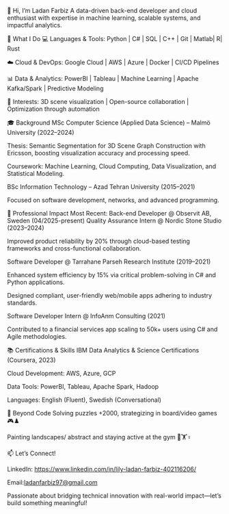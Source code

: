 👋 Hi, I’m Ladan Farbiz
A data-driven back-end developer and cloud enthusiast with expertise in machine learning, scalable systems, and impactful analytics.

🚀 What I Do
💻 Languages & Tools: Python | C# | SQL | C++ | Git | Matlab| R| Rust

☁️ Cloud & DevOps: Google Cloud | AWS | Azure | Docker | CI/CD Pipelines

📊 Data & Analytics: PowerBI | Tableau | Machine Learning | Apache Kafka/Spark | Predictive Modeling

🧠 Interests: 3D scene visualization | Open-source collaboration | Optimization through automation

🎓 Background
MSc Computer Science (Applied Data Science) – Malmö University (2022–2024)

Thesis: Semantic Segmentation for 3D Scene Graph Construction with Ericsson, boosting visualization accuracy and processing speed.

Coursework: Machine Learning, Cloud Computing, Data Visualization, and Statistical Modeling.

BSc Information Technology – Azad Tehran University (2015–2021)

Focused on software development, networks, and advanced programming.

🔨 Professional Impact
Most Recent:
Back-end Developer @ Observit AB, Sweden (04/2025-present)
Quality Assurance Intern @ Nordic Stone Studio (2023–2024)

Improved product reliability by 20% through cloud-based testing frameworks and cross-functional collaboration.

Software Developer @ Tarrahane Parseh Research Institute (2019–2021)

Enhanced system efficiency by 15% via critical problem-solving in C# and Python applications.

Designed compliant, user-friendly web/mobile apps adhering to industry standards.

Software Developer Intern @ InfoAnm Consulting (2021)

Contributed to a financial services app scaling to 50k+ users using C# and Agile methodologies.

📚 Certifications & Skills
IBM Data Analytics & Science Certifications (Coursera, 2023)

Cloud Development: AWS, Azure, GCP

Data Tools: PowerBI, Tableau, Apache Spark, Hadoop

Languages: English (Fluent), Swedish (Conversational)

🌱 Beyond Code
Solving puzzles +2000, strategizing in board/video games 🎮♟️

Painting landscapes/ abstract and staying active at the gym 🎨🏋️♀️

📫 Let’s Connect!

LinkedIn: https://www.linkedin.com/in/lily-ladan-farbiz-402116206/

Email:ladanfarbiz97@gmail.com

Passionate about bridging technical innovation with real-world impact—let’s build something meaningful!

<!---
ladanfarbiz/ladanfarbiz is a ✨ special ✨ repository because its `README.md` (this file) appears on your GitHub profile.
You can click the Preview link to take a look at your changes.
--->
